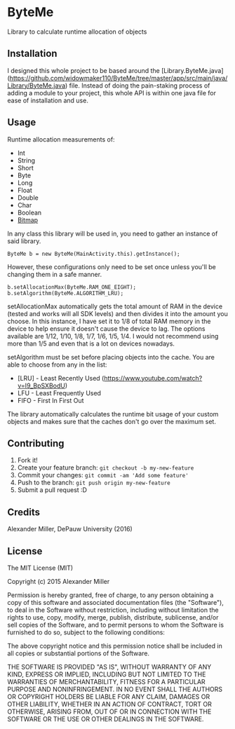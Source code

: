 # ByteMe
Library to calculate runtime allocation of objects

## Installation

I designed this whole project to be based around the [Library.ByteMe.java]  (https://github.com/widowmaker110/ByteMe/tree/master/app/src/main/java/Library/ByteMe.java) file. Instead of doing the pain-staking process of adding a module to your project, this whole API is within one java file for ease of installation and use.

## Usage

Runtime allocation measurements of:
* Int
* String
* Short
* Byte
* Long
* Float
* Double
* Char
* Boolean
* [Bitmap](http://developer.android.com/reference/android/graphics/Bitmap.html)

In any class this library will be used in, you need to gather an instance of said library.
```
ByteMe b = new ByteMe(MainActivity.this).getInstance();
```
However, these configurations only need to be set once unless you'll be changing them in a safe manner.
```
b.setAllocationMax(ByteMe.RAM_ONE_EIGHT);
b.setAlgorithm(ByteMe.ALGORITHM_LRU);
```
setAllocationMax automatically gets the total amount of RAM in the device (tested and works will all SDK levels) and then divides it into the amount you choose. In this instance, I have set it to 1/8 of total RAM memory in the device to help ensure it doesn't cause the device to lag. The options available are 1/12, 1/10, 1/8, 1/7, 1/6, 1/5, 1/4. I would not recommend using more than 1/5 and even that is a lot on devices nowadays.

setAlgorithm must be set before placing objects into the cache. You are able to choose from any in the list:
* [LRU] - Least Recently Used (https://www.youtube.com/watch?v=I9_BpSXBodU)
* LFU - Least Frequently Used
* FIFO - First In First Out

The library automatically calculates the runtime bit usage of your custom objects and makes sure that the caches don't go over the maximum set. 

## Contributing

1. Fork it!
2. Create your feature branch: `git checkout -b my-new-feature`
3. Commit your changes: `git commit -am 'Add some feature'`
4. Push to the branch: `git push origin my-new-feature`
5. Submit a pull request :D

## Credits

Alexander Miller, DePauw University (2016)

## License

The MIT License (MIT)

Copyright (c) 2015 Alexander Miller

Permission is hereby granted, free of charge, to any person obtaining a copy
of this software and associated documentation files (the "Software"), to deal
in the Software without restriction, including without limitation the rights
to use, copy, modify, merge, publish, distribute, sublicense, and/or sell
copies of the Software, and to permit persons to whom the Software is
furnished to do so, subject to the following conditions:

The above copyright notice and this permission notice shall be included in all
copies or substantial portions of the Software.

THE SOFTWARE IS PROVIDED "AS IS", WITHOUT WARRANTY OF ANY KIND, EXPRESS OR
IMPLIED, INCLUDING BUT NOT LIMITED TO THE WARRANTIES OF MERCHANTABILITY,
FITNESS FOR A PARTICULAR PURPOSE AND NONINFRINGEMENT. IN NO EVENT SHALL THE
AUTHORS OR COPYRIGHT HOLDERS BE LIABLE FOR ANY CLAIM, DAMAGES OR OTHER
LIABILITY, WHETHER IN AN ACTION OF CONTRACT, TORT OR OTHERWISE, ARISING FROM,
OUT OF OR IN CONNECTION WITH THE SOFTWARE OR THE USE OR OTHER DEALINGS IN THE
SOFTWARE.
